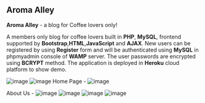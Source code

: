 ## Aroma Alley ##

**Aroma Alley** - a blog for Coffee lovers only!

A members only blog for coffee lovers built in **PHP**, **MySQL**, frontend supported by **Bootstrap**,**HTML**,**JavaScript** and **AJAX**. New users can be registered by using **Register** form and will be authenticated using **MySQL** in phpmyadmin console of **WAMP** server. The user passwords are encrypted using **BCRYPT** method. The application is deployed in **Heroku** cloud platform to show demo. 

![image](https://github.com/Vimal201/Aroma-Alley/assets/77522470/9e1f37ee-2635-486f-ac27-639b5097666e)
![image](https://github.com/Vimal201/Aroma-Alley/assets/77522470/50de0f47-c73b-423e-aeac-ec782ac9956d)
Home Page - 
![image](https://github.com/Vimal201/Aroma-Alley/assets/77522470/e2b6a54f-b100-4e38-9a13-6fc6b62c1f80)

About Us - 
![image](https://github.com/Vimal201/Aroma-Alley/assets/77522470/fc75012f-7dca-49d4-8d57-a4e9a7599923)
![image](https://github.com/Vimal201/Aroma-Alley/assets/77522470/f2b936a2-3aa3-4b74-9ec9-b108b5713fd7)
![image](https://github.com/Vimal201/Aroma-Alley/assets/77522470/ce9a1e5b-57d7-4572-8efa-6ec16f854138)
![image](https://github.com/Vimal201/Aroma-Alley/assets/77522470/9df2ecb0-b2e8-44be-953b-9222f4aa1cad)

